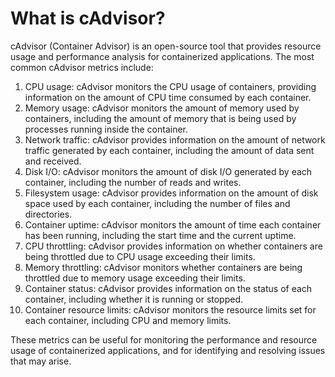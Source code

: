 # What is cAdvisor?
cAdvisor (Container Advisor) is an open-source tool that provides resource usage and performance analysis for containerized applications. The most common cAdvisor metrics include:

1. CPU usage: cAdvisor monitors the CPU usage of containers, providing information on the amount of CPU time consumed by each container.
2. Memory usage: cAdvisor monitors the amount of memory used by containers, including the amount of memory that is being used by processes running inside the container.
3. Network traffic: cAdvisor provides information on the amount of network traffic generated by each container, including the amount of data sent and received.
4. Disk I/O: cAdvisor monitors the amount of disk I/O generated by each container, including the number of reads and writes.
5. Filesystem usage: cAdvisor provides information on the amount of disk space used by each container, including the number of files and directories.
6. Container uptime: cAdvisor monitors the amount of time each container has been running, including the start time and the current uptime.
7. CPU throttling: cAdvisor provides information on whether containers are being throttled due to CPU usage exceeding their limits.
8. Memory throttling: cAdvisor monitors whether containers are being throttled due to memory usage exceeding their limits.
9. Container status: cAdvisor provides information on the status of each container, including whether it is running or stopped.
10. Container resource limits: cAdvisor monitors the resource limits set for each container, including CPU and memory limits.

These metrics can be useful for monitoring the performance and resource usage of containerized applications, and for identifying and resolving issues that may arise.
